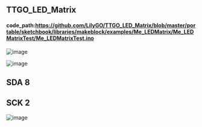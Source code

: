 ## TTGO_LED_Matrix

#### code_path:https://github.com/LilyGO/TTGO_LED_Matrix/blob/master/portable/sketchbook/libraries/makeblock/examples/Me_LEDMatrix/Me_LEDMatrixTest/Me_LEDMatrixTest.ino

![image](https://github.com/LilyGO/UNO_LED_Matrix/blob/master/image/image1.jpg)

![image](https://github.com/LilyGO/UNO_LED_Matrix/blob/master/image/image2.jpg)

## SDA 8

## SCK 2

![image](https://github.com/LilyGO/UNO_LED_Matrix/blob/master/image/image3.jpg)
